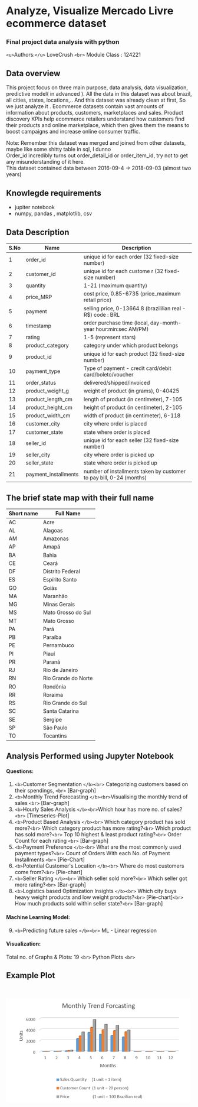 # Analyze, Visualize **Mercado Livre** ecommerce dataset

### Final project data analysis with python

`<u>`Authors:`</u>` LoveCrush `<br>` Module
Class : 124221

## Data overview

This project focus on three main purpose, data analysis, data visualization, predictive model( in advanced ). All the data in this dataset was about brazil, all cities, states, locations,.. And this  dataset was already clean at first, So we just analyze it .
Ecommerce datasets contain vast amounts of information about products, customers, marketplaces and sales. Product discovery KPIs help ecommerce retailers understand how customers find their products and online marketplace, which then gives them the means to boost campaigns and increase online consumer traffic.

Note: Remember this dataset was merged and joined from other datasets, maybe like some shitty table in sql, I dunno <br>
Order_id incredibly turns out order_detail_id or order_item_id, try not to get any misunderstanding of it here. <br>
This dataset contained data between 2016-09-4 -> 2018-09-03 (almost two years)
## Knowlegde requirements

- jupiter notebook
- numpy, pandas , matplotlib, csv

## Data Description

| S.No | Name                 | Description                                                         |
| ---- | -------------------- | ------------------------------------------------------------------- |
| 1    | order_id             | unique id for each order (32 fixed-size number)                     |
| 2    | customer_id          | unique id for each custome  r (32 fixed-size number)                  |
| 3    | quantity             | 1-21  (maximum quantity)                                            |
| 4    | price_MRP            | cost price, 0.85-6735 (price_maximum retail price)                  |
| 5    | payment              | selling price, 0-13664.8  (brazililian real - R$)    code : BRL     |
| 6    | timestamp            | order purchase time (local, day-month-year hour:min:sec AM/PM)      |
| 7    | rating               | 1-5 (represent stars)                                               |
| 8    | product_category     | category under which product belongs                                |
| 9    | product_id           | unique id for each product (32 fixed-size number)                   |
| 10   | payment_type         | Type of payment - credit card/debit card/boleto/voucher             |
| 11   | order_status         | delivered/shipped/invoiced                                          |
| 12   | product_weight_g     | weight of product (in grams), 0-40425                               |
| 13   | product_length_cm    | length of product (in centimeter), 7-105                            |
| 14   | product_height_cm    | height of product (in centimeter), 2-105                            |
| 15   | product_width_cm     | width of product (in centimeter), 6-118                             |
| 16   | customer_city        | city where order is placed                                          |
| 17   | customer_state       | state where order is placed                                         |
| 18   | seller_id            | unique id for each seller (32 fixed-size number)                    |
| 19   | seller_city          | city where order is picked up                                       |
| 20   | seller_state         | state where order is picked up                                      |
| 21   | payment_installments | number of installments taken by customer to pay bill, 0-24 (months) |

## The brief state map with their full name

| Short name | Full Name           |
| ---------- | ------------------- |
| AC         | Acre                |
| AL         | Alagoas             |
| AM         | Amazonas            |
| AP         | Amapá              |
| BA         | Bahia               |
| CE         | Ceará              |
| DF         | Distrito Federal    |
| ES         | Espírito Santo     |
| GO         | Goiás              |
| MA         | Maranhão           |
| MG         | Minas Gerais        |
| MS         | Mato Grosso do Sul  |
| MT         | Mato Grosso         |
| PA         | Pará               |
| PB         | Paraíba            |
| PE         | Pernambuco          |
| PI         | Piauí              |
| PR         | Paraná             |
| RJ         | Rio de Janeiro      |
| RN         | Rio Grande do Norte |
| RO         | Rondônia           |
| RR         | Roraima             |
| RS         | Rio Grande do Sul   |
| SC         | Santa Catarina      |
| SE         | Sergipe             |
| SP         | São Paulo          |
| TO         | Tocantins           |

## Analysis Performed using Jupyter Notebook

#### Questions:

1. `<b>`Customer Segmentation `</b><br>`
   Categorizing customers based on their spendings, `<br>`
   [Bar-graph]
2. `<b>`Monthly Trend Forecasting `</b><br>`Visualising the monthly trend of sales `<br>`
   [Bar-graph]
3. `<b>`Hourly Sales Analysis `</b><br>`Which hour has more no. of sales?`<br>`
   [Timeseries-Plot]
4. `<b>`Product Based Analysis `</b><br>`
   Which category product has sold more?`<br>`
   Which category product has more rating?`<br>`
   Which product has sold more?`<br>`
   Top 10 highest & least product rating?`<br>`
   Order Count for each rating `<br>`
   [Bar-graph]
5. `<b>`Payment Preference `</b><br>`
   What are the most commonly used payment types?`<br>`
   Count of Orders With each No. of Payment Installments `<br>`
   [Pie-Chart]
6. `<b>`Potential Customer's Location `</b><br>`
   Where do most customers come from?`<br>`
   [Pie-chart]
7. `<b>`Seller Rating `</b><br>`
   Which seller sold more?`<br>`
   Which seller got more rating?`<br>`
   [Bar-graph]
8. `<b>`Logistics based Optimization Insights `</b><br>`
   Which city buys heavy weight products and low weight products?`<br>`
   [Pie-chart]`<br>`
   How much products sold within seller state?`<br>`
   [Bar-graph]

#### Machine Learning Model:

9. `<b>`Predicting future sales `</b><br>`
   ML - Linear regression

#### Visualization:

Total no. of Graphs & Plots: 19 `<br>`
Python Plots `<br>`

## Example Plot

<br>
<p align="left">
  <img src="./visualization/3_Monthly_Trend_Forecasting.png" width="500" alt="example_Monthly_Trend_Forecasting_plot">
</p>
